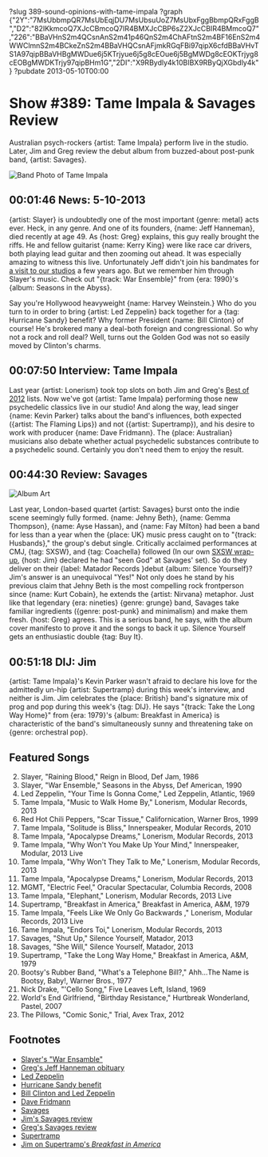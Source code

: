 ?slug 389-sound-opinions-with-tame-impala
?graph {"2Y":"7MsUbbmpQR7MsUbEqjDU7MsUbsuUoZ7MsUbxFggBbmpQRxFggB","D2":"82IKkmcoQ7XJcCBmcoQ7IR4BMXJcCBP6sZ2XJcCBIR4BMmcoQ7","226":"BBaVHnS2m4QCsnAnS2m41p46QnS2m4ChAFtnS2m4BF16EnS2m4WWClmnS2m4BCkeZnS2m4BBaVHQCsnAFjmkRGqFBi97qipX6cfdBBaVHvTS1A97qipBBaVHBgMWDue6j5KTrjyue6j5g8cEOue6j5BgMWDg8cEOKTrjyg8cEOBgMWDKTrjy97qipBHm1G","2DI":"X9RBydly4k10BIBX9RByQjXGbdly4k"}
?pubdate 2013-05-10T00:00

# Show #389: Tame Impala & Savages Review
Australian psych-rockers {artist: Tame Impala} perform live in the studio. Later, Jim and Greg review the debut album from buzzed-about post-punk band, {artist: Savages}.

![Band Photo of Tame Impala](https://static.soundopinions.org/images/2013/tameimpala.jpg)

## 00:01:46 News: 5-10-2013
{artist: Slayer} is undoubtedly one of the most important {genre: metal} acts ever. Heck, in any genre. And one of its founders, {name: Jeff Hanneman}, died recently at age 49. As {host: Greg} explains, this guy really brought the riffs. He and fellow guitarist {name: Kerry King} were like race car drivers, both playing lead guitar and then zooming out ahead. It was especially amazing to witness this live. Unfortunately Jeff didn't join his bandmates for [a visit to our studios](show/250) a few years ago. But we remember him through Slayer's music. Check out "{track: War Ensemble}" from {era: 1990}'s {album: Seasons in the Abyss}.

Say you're Hollywood heavyweight {name: Harvey Weinstein.} Who do you turn to in order to bring {artist: Led Zeppelin} back together for a {tag: Hurricane Sandy} benefit? Why former President {name: Bill Clinton} of course! He's brokered many a deal-both foreign and congressional. So why not a rock and roll deal? Well, turns out the Golden God was not so easily moved by Clinton's charms.
 
## 00:07:50 Interview: Tame Impala
Last year {artist: Lonerism} took top slots on both Jim and Greg's [Best of 2012](/show/367/) lists. Now we've got {artist: Tame Impala} performing those new psychedelic classics live in our studio! And along the way, lead singer {name: Kevin Parker} talks about the band's influences, both expected ({artist: The Flaming Lips}) and not ({artist: Supertramp}), and his desire to work with producer {name: Dave Fridmann}. The {place: Australian} musicians also debate whether actual psychedelic substances contribute to a psychedelic sound. Certainly you don't need them to enjoy the result.

## 00:44:30 Review: Savages
![Album Art](https://static.soundopinions.org/assets/389/2260.jpg "https://itunes.apple.com/us/album/silence-yourself/id614945667?uo=4")

Last year, London-based quartet {artist: Savages} burst onto the indie scene seemingly fully formed. {name: Jehny Beth}, {name: Gemma Thompson}, {name: Ayse Hassan}, and {name: Fay Milton} had been a band for less than a year when the {place: UK} music press caught on to "{track: Husbands}," the group's debut single. Critically acclaimed performances at CMJ, {tag: SXSW}, and {tag: Coachella} followed (In our own [SXSW wrap-up](show/382), {host: Jim} declared he had "seen God" at Savages' set). So do they deliver on their {label: Matador Records }debut {album: Silence Yourself}? Jim's answer is an unequivocal "Yes!" Not only does he stand by his previous claim that Jehny Beth is the most compelling rock frontperson since {name: Kurt Cobain}, he extends the {artist: Nirvana} metaphor. Just like that legendary {era: nineties} {genre: grunge} band, Savages take familiar ingredients ({genre: post-punk} and minimalism) and make them fresh. {host: Greg} agrees. This is a serious band, he says, with the album cover manifesto to prove it and the songs to back it up. Silence Yourself gets an enthusiastic double {tag: Buy It}.

## 00:51:18 DIJ: Jim
{artist: Tame Impala}'s Kevin Parker wasn't afraid to declare his love for the admittedly un-hip {artist: Supertramp} during this week's interview, and neither is Jim. Jim celebrates the {place: British} band's signature mix of prog and pop during this week's {tag: DIJ}. He says "{track: Take the Long Way Home}" from {era: 1979}'s {album: Breakfast in America} is characteristic of the band's simultaneously sunny and threatening take on {genre: orchestral pop}.


## Featured Songs
2. Slayer, "Raining Blood," Reign in Blood, Def Jam, 1986
3. Slayer, "War Ensemble," Seasons in the Abyss, Def American, 1990
4. Led Zeppelin, "Your Time Is Gonna Come," Led Zeppelin, Atlantic, 1969
5. Tame Impala, "Music to Walk Home By," Lonerism, Modular Records, 2013
6. Red Hot Chili Peppers, "Scar Tissue," Californication, Warner Bros, 1999
7. Tame Impala, "Solitude is Bliss," Innerspeaker, Modular Records, 2010
8. Tame Impala, "Apocalypse Dreams," Lonerism, Modular Records, 2013
9. Tame Impala, "Why Won't You Make Up Your Mind," Innerspeaker, Modular, 2013 Live
10. Tame Impala, "Why Won't They Talk to Me," Lonerism, Modular Records, 2013
11. Tame Impala, "Apocalypse Dreams," Lonerism, Modular Records, 2013
12. MGMT, "Electric Feel," Oracular Spectacular, Columbia Records, 2008
13. Tame Impala, "Elephant," Lonerism, Modular Records, 2013 Live
14. Supertramp, "Breakfast in America," Breakfast in America, A&M, 1979
15. Tame Impala, "Feels Like We Only Go Backwards ," Lonerism, Modular Records, 2013 Live
16. Tame Impala, "Endors Toi," Lonerism, Modular Records, 2013
17. Savages, "Shut Up," Silence Yourself, Matador, 2013
18. Savages, "She Will," Silence Yourself, Matador, 2013
19. Supertramp, "Take the Long Way Home," Breakfast in America, A&M, 1979
20. Bootsy's Rubber Band, "What's a Telephone Bill?," Ahh...The Name is Bootsy, Baby!, Warner Bros., 1977
21. Nick Drake, "'Cello Song," Five Leaves Left, Island, 1969
22. World's End Girlfriend, "Birthday Resistance," Hurtbreak Wonderland, Pastel, 2007
23. The Pillows, "Comic Sonic," Trial, Avex Trax, 2012

## Footnotes
- [Slayer's "War Ensamble"](https://www.youtube.com/watch?v=EpMuCrbxE8A)
- [Greg's Jeff Hanneman obituary](http://articles.chicagotribune.com/2013-05-02/entertainment/chi-slayer-guitarist-jeff-hanneman-dead-20130502_1_jeff-hanneman-drummer-dave-lombardo-tom-araya)
- [Led Zeppelin](http://www.ledzeppelin.com/)
- [Hurricane Sandy benefit](http://online.wsj.com/news/articles/SB10001424127887324478304578171563564610842)
- [Bill Clinton and Led Zeppelin](http://www.nydailynews.com/entertainment/music-arts/bill-clinton-broker-led-zeppelin-reunion-article-1.1336227)
- [Dave Fridmann](http://www.davefridmann.com/dave/Main.html)
- [Savages](http://savagesband.com/)
- [Jim's Savages review](http://www.wbez.org/blogs/jim-derogatis/2013-05/savages-drop-startlingly-powerful-debut-107065)
- [Greg's Savages review](http://www.chicagotribune.com/entertainment/music/turnitup/chi-savages-album-review-20130506,0,3856296.column)
- [Supertramp](http://supertramp.com/)
- [Jim on Supertramp's *Breakfast in America*](http://www.jimdero.com/News2002/GreatJune30Supertramp.htm)
